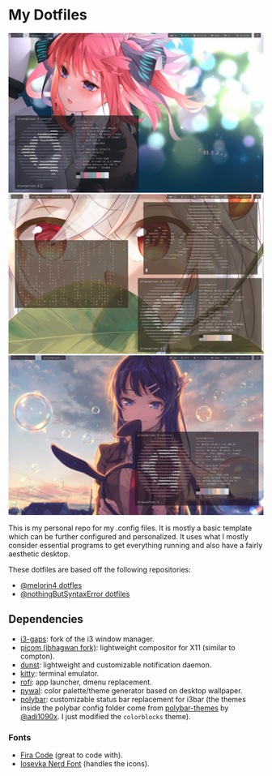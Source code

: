 # My Dotfiles

![Nino Wallpaper](./demos/nino.png)
![Ninym Wallpaper](./demos/ninym.png)
![Sakurajima Wallpaper](./demos/saku.png)

This is my personal repo for my .config files. It is mostly a basic template which can be further configured and personalized. It uses what I mostly consider essential programs to get everything running and also have a fairly aesthetic desktop.

These dotfiles are based off the following repositories:

- [@melorin4 dotfles](https://github.com/melorin4/dotfiles)
- [@nothingButSyntaxError dotfiles](https://github.com/nothingButSyntaxError/dotfiles)

## Dependencies
- [i3-gaps](https://github.com/Airblader/i3): fork of the i3 window manager.
- [picom (ibhagwan fork)](https://github.com/ibhagwan/picom): lightweight compositor for X11 (similar to compton).
- [dunst](https://github.com/dunst-project/dunst): lightweight and customizable notification daemon.
- [kitty](https://github.com/kovidgoyal/kitty): terminal emulator.
- [rofi](https://github.com/davatorium/rofi): app launcher, dmenu replacement.
- [pywal](https://github.com/dylanaraps/pywal): color palette/theme generator based on desktop wallpaper.
- [polybar](https://github.com/polybar/polybar): customizable status bar replacement for i3bar (the themes inside the polybar config folder come from [polybar-themes](https://github.com/adi1090x/polybar-themes) by [@adi1090x](https://github.com/adi1090x). I just modified the `colorblocks` theme).

### Fonts
- [Fira Code](https://github.com/tonsky/FiraCode) (great to code with).
- [Iosevka Nerd Font](https://github.com/ryanoasis/nerd-fonts/tree/master/patched-fonts/Iosevka) (handles the icons).
